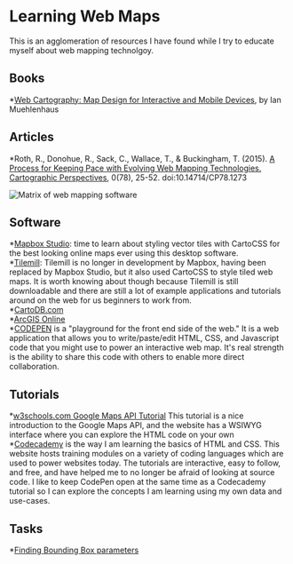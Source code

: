 # Learning Web Maps
This is an agglomeration of resources I have found while I try to educate myself about web mapping technolgoy.

## Books
*[Web Cartography: Map Design for Interactive and Mobile Devices](http://www.amazon.com/Web-Cartography-Design-Interactive-Devices/dp/1439876223), by Ian Muehlenhaus

## Articles
*Roth, R., Donohue, R., Sack, C., Wallace, T., & Buckingham, T. (2015). [A Process for Keeping Pace with Evolving Web Mapping Technologies. Cartographic Perspectives](http://www.cartographicperspectives.org/index.php/journal/article/view/cp78-roth-et-al/1348), 0(78), 25-52. doi:10.14714/CP78.1273  

![Matrix of web mapping software](http://www.cartographicperspectives.org/index.php/journal/article/viewFile/1273/1348/6196)

## Software
*[Mapbox Studio](https://www.mapbox.com/mapbox-studio/#darwin): time to learn about styling vector tiles with CartoCSS for the best looking online maps ever using this desktop software.  
*[Tilemill](https://www.mapbox.com/tilemill/docs/crashcourse/introduction/): Tilemill is no longer in development by Mapbox, having been replaced by Mapbox Studio, but it also used CartoCSS to style tiled web maps. It is worth knowing about though because Tilemill is still downloadable and  there are still a lot of example applications and tutorials around on the web for us beginners to work from.  
*[CartoDB.com](https://cartodb.com/)  
*[ArcGIS Online](https://www.arcgis.com/home/)  
*[CODEPEN](https:codepen.io) is a "playground for the front end side of the web." It is a web application that allows you to write/paste/edit HTML, CSS, and Javascript code that you might use to power an interactive web map.  It's real strength is the ability to share this code with others to enable more direct collaboration.


## Tutorials  
*[w3schools.com Google Maps API Tutorial](http://www.w3schools.com/googleapi/default.asp)
This tutorial is a nice introduction to the Google Maps API, and the website has a WSIWYG interface where you can explore the HTML code on your own  
*[Codecademy](https://www.codecademy.com/) is the way I am learning the basics of HTML and CSS. This website hosts training modules on a variety of coding languages which are used to power websites today.  The tutorials are interactive, easy to follow, and free, and have helped me to no longer be afraid of looking at source code.  I like to keep CodePen open at the same time as a Codecademy tutorial so I can explore the concepts I am learning using my own data and use-cases.

## Tasks
*[Finding Bounding Box parameters](/GetBoundingBox.md)
